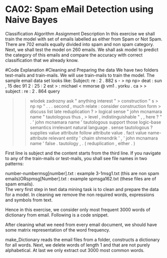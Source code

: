 # CA02:  Spam eMail Detection using Naive Bayes 
Classification Algorithm 
Assignment Description 
In this exercise we shall train the model with set of emails labelled as either from Spam 
or Not Spam. There are 702 emails equally divided into spam and non spam category. 
Next, we shall test the model on 260 emails. We shall ask model to predict the category 
of this emails and compare the accuracy with correct classification that we already know.

#Code Explanation 
#Cleaning and Preparing the data 
We have two folders test-mails and train-mails. We will use train-mails to train the 
model. The sample email data set looks like: 
 Subject: re : 2 . 882 s - > np np> deat : sun , 15 dec 91 2 : 25 : 2 est > : michael < 
mmorse @ vm1 . yorku . ca > > subject : re : 2 . 864 query  
> > wlodek zadrozny ask " anything interest " > construction " s > np np " . . . second , 
> much relate : consider construction form > discuss list late reduplication ? > logical 
sense " john mcnamara name " tautologous thus , > level , indistinguishable " , , here ? " 
. ' john mcnamara name ' tautologous support those logic-base semantics irrelevant natural 
language . sense tautologous ? supplies value attribute follow attribute value . fact 
value name-attribute relevant entity ' chaim shmendrik ' , ' john mcnamara name ' false . 
tautology , . ( reduplication , either . ) 
 
First line is subject and the content starts from the third line. 
If you navigate to any of the train-mails or test-mails, you shall see file names in two 
patterns: 
 
number-numbermsg[number].txt : example 3-1msg1.txt (this are non spam 
emails)ORspmsg[Number].txt : example spmsga162.txt (these files are of spam 
emails).  
The very first step in text data mining task is to clean and prepare the data for a model. 
In cleaning we remove the non required words, expressions and symbols from text. 
 
Hence in this exercise, we consider only most 
frequent 3000 words of dictionary from email. Following is a code snippet. 
 
After cleaning what we need from every email document, we should have some matrix 
representation of the word frequency. 
  
make_Dictionary reads the email files from a folder, constructs a dictionary for all words. 
Next, we delete words of length 1 and that are not purely alphabetical. 
At last we only extract out 3000 most common words.
